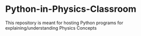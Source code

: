 # Python-in-Physics-Classroom
This repository is meant for hosting Python programs for explaining/understanding Physics Concepts
